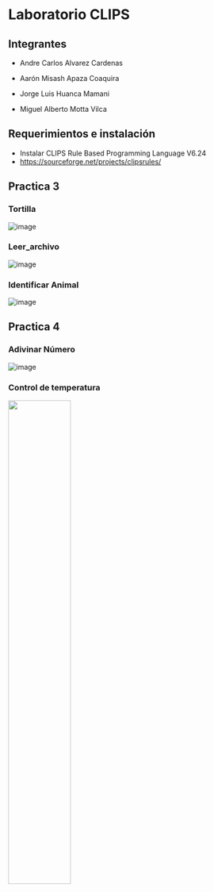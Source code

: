 # Laboratorio CLIPS

## Integrantes 
- Andre Carlos Alvarez Cardenas

- Aarón Misash Apaza Coaquira

- Jorge Luis Huanca Mamani

- Miguel Alberto Motta Vilca

## Requerimientos e instalación

- Instalar CLIPS Rule Based Programming Language V6.24
- https://sourceforge.net/projects/clipsrules/

## Practica 3

### Tortilla 

![image](https://user-images.githubusercontent.com/70419764/163888314-e65bbc8d-0073-4186-afbc-26410e76584a.png)

### Leer_archivo 

![image](https://user-images.githubusercontent.com/70419764/163878176-74fcc3f3-77ac-4171-832c-2348ea6e6fef.png)

### Identificar Animal

![image](https://user-images.githubusercontent.com/70419764/163888798-9f307445-1c7e-4720-8875-9ae78a2a3b68.png)



## Practica 4

### Adivinar Número 

![image](https://user-images.githubusercontent.com/70419764/163887755-412004ee-f693-4b35-af2c-2ea04755307b.png)

### Control de temperatura

<img src="https://user-images.githubusercontent.com/70419764/163895073-899eaf41-0f43-477f-8473-c342b9245dde.png " width="50%">
